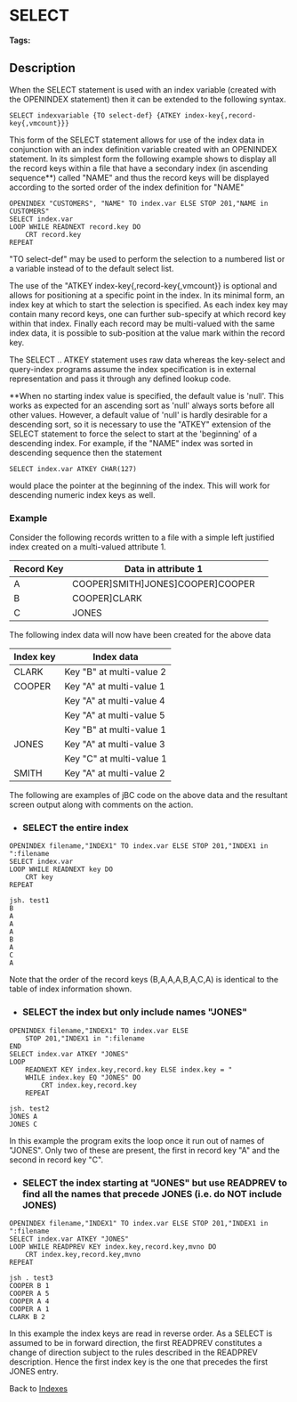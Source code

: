 # SELECT

<PageHeader />

**Tags:**
<badge text='jbc and indexes' vertical='middle' />

## Description

When the SELECT statement is used with an index variable (created with the OPENINDEX statement) then it can be extended to the following syntax.

```
SELECT indexvariable {TO select-def} {ATKEY index-key{,record-key{,vmcount}}}
```

This form of the SELECT statement allows for use of the index data in conjunction with an index definition variable created with an OPENINDEX statement. In its simplest form the following example shows to display all the record keys within a file that have a secondary index (in ascending sequence\*\*) called "NAME" and thus the record keys will be displayed according to the sorted order of the index definition for "NAME"

```
OPENINDEX "CUSTOMERS", "NAME" TO index.var ELSE STOP 201,"NAME in CUSTOMERS"
SELECT index.var
LOOP WHILE READNEXT record.key DO
    CRT record.key
REPEAT
```

"TO select-def" may be used to perform the selection to a numbered list or a variable instead of to the default select list.

The use of the "ATKEY index-key{,record-key{,vmcount}} is optional and allows for positioning at a specific point in the index. In its minimal form, an index key at which to start the selection is specified. As each index key may contain many record keys, one can further sub-specify at which record key within that index. Finally each record may be multi-valued with the same index data, it is possible to sub-position at the value mark within the record key.

The SELECT .. ATKEY statement uses raw data whereas the key-select and query-index programs assume the index specification is in external representation and pass it through any defined lookup code.

\*\*When no starting index value is specified, the default value is 'null'. This works as expected for an ascending sort as 'null' always sorts before all other values. However, a default value of 'null' is hardly desirable for a descending sort, so it is necessary to use the "ATKEY" extension of the SELECT statement to force the select to start at the 'beginning' of a descending index. For example, if the "NAME" index was sorted in descending sequence then the statement

```
SELECT index.var ATKEY CHAR(127)
```

would place the pointer at the beginning of the index. This will work for descending numeric index keys as well.

### Example

Consider the following records written to a file with a simple left justified index created on a multi-valued attribute 1.

| Record Key | Data in attribute 1 |  |
| --- | --- | --- |
| A | COOPER]SMITH]JONES]COOPER]COOPER |
| B | COOPER]CLARK |
| C | JONES |

The following index data will now have been created for the above data

| Index key | Index data |
| --- | --- |
| CLARK | Key "B" at multi-value 2 |
| COOPER | Key "A" at multi-value 1 |
|  | Key "A" at multi-value 4 |
|  | Key "A" at multi-value 5 |
|  | Key "B" at multi-value 1 |
| JONES | Key "A" at multi-value 3 |
|  | Key "C" at multi-value 1 |
| SMITH | Key "A" at multi-value 2 |

The following are examples of jBC code on the above data and the resultant screen output along with comments on the action.

- ### SELECT the entire index

```
OPENINDEX filename,"INDEX1" TO index.var ELSE STOP 201,"INDEX1 in ":filename
SELECT index.var
LOOP WHILE READNEXT key DO
    CRT key
REPEAT
```

```
jsh. test1
B
A
A
A
B
A
C
A
```

Note that the order of the record keys (B,A,A,A,B,A,C,A) is identical to the table of index information shown.

- ### SELECT the index but only include names "JONES"

```
OPENINDEX filename,"INDEX1" TO index.var ELSE
    STOP 201,"INDEX1 in ":filename
END
SELECT index.var ATKEY "JONES"
LOOP
    READNEXT KEY index.key,record.key ELSE index.key = "
    WHILE index.key EQ "JONES" DO
        CRT index.key,record.key
    REPEAT
```

```
jsh. test2
JONES A
JONES C
```

In this example the program exits the loop once it run out of names of "JONES". Only two of these are present, the first in record key "A" and the second in record key "C".

- ### SELECT the index starting at "JONES" but use READPREV to find all the names that precede JONES (i.e. do NOT include JONES)

```
OPENINDEX filename,"INDEX1" TO index.var ELSE STOP 201,"INDEX1 in ":filename
SELECT index.var ATKEY "JONES"
LOOP WHILE READPREV KEY index.key,record.key,mvno DO
    CRT index.key,record.key,mvno
REPEAT
```

```
jsh . test3
COOPER B 1
COOPER A 5
COOPER A 4
COOPER A 1
CLARK B 2
```

In this example the index keys are read in reverse order. As a SELECT is assumed to be in forward direction, the first READPREV constitutes a change of direction subject to the rules described in the READPREV description. Hence the first index key is the one that precedes the first JONES entry.

Back to [Indexes](./../README.md)
